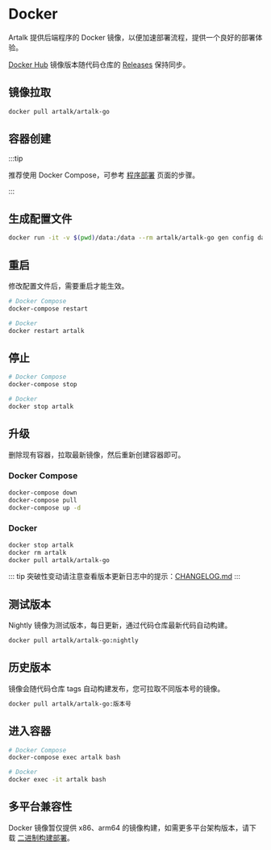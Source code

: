 # Docker

Artalk 提供后端程序的 Docker 镜像，以便加速部署流程，提供一个良好的部署体验。

[Docker Hub](https://hub.docker.com/r/artalk/artalk-go) 镜像版本随代码仓库的 [Releases](https://github.com/ArtalkJS/Artalk/releases) 保持同步。

## 镜像拉取

```bash
docker pull artalk/artalk-go
```

## 容器创建

:::tip

推荐使用 Docker Compose，可参考 [程序部署](/guide/deploy) 页面的步骤。

:::

## 生成配置文件

```bash
docker run -it -v $(pwd)/data:/data --rm artalk/artalk-go gen config data/artalk.yml
```

## 重启

修改配置文件后，需要重启才能生效。

```bash
# Docker Compose
docker-compose restart

# Docker
docker restart artalk
```

## 停止

```bash
# Docker Compose
docker-compose stop

# Docker
docker stop artalk
```

## 升级

删除现有容器，拉取最新镜像，然后重新创建容器即可。

### Docker Compose

```bash
docker-compose down
docker-compose pull
docker-compose up -d
```

### Docker

```bash
docker stop artalk
docker rm artalk
docker pull artalk/artalk-go
```

::: tip
突破性变动请注意查看版本更新日志中的提示：[CHANGELOG.md](https://github.com/ArtalkJS/Artalk/blob/master/CHANGELOG.md)
:::

## 测试版本

Nightly 镜像为测试版本，每日更新，通过代码仓库最新代码自动构建。

```bash
docker pull artalk/artalk-go:nightly
```

## 历史版本

镜像会随代码仓库 tags 自动构建发布，您可拉取不同版本号的镜像。

```bash
docker pull artalk/artalk-go:版本号
```

## 进入容器

```bash
# Docker Compose
docker-compose exec artalk bash

# Docker
docker exec -it artalk bash
```

## 多平台兼容性

Docker 镜像暂仅提供 x86、arm64 的镜像构建，如需更多平台架构版本，请下载 [二进制构建部署](/guide/deploy.md#普通方式部署)。
